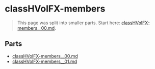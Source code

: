 # classHVolFX-members

> This page was split into smaller parts. Start here: [classHVolFX-members__00.md](classHVolFX-members__00.md).

## Parts

- [classHVolFX-members__00.md](classHVolFX-members__00.md)
- [classHVolFX-members__01.md](classHVolFX-members__01.md)
